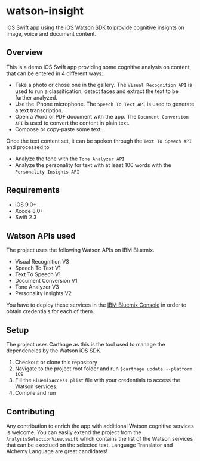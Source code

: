 # watson-insight
iOS Swift app using the [iOS Watson SDK](https://github.com/watson-developer-cloud/ios-sdk#watson-developer-cloud-ios-sdk) to provide cognitive insights on image, voice and document content.

## Overview
This is a demo iOS Swift app providing some cognitive analysis on content, that can be entered in 4 different ways:
- Take a photo or chose one in the gallery. The `Visual Recognition API` is used to run a classification, detect faces and extract the text to be further analyzed.
- Use the iPhone microphone. The `Speech To Text API` is used to generate a text transcription. 
- Open a Word or PDF document with the app. The `Document Conversion API` is used to convert the content in plain text. 
- Compose or copy-paste some text. 

Once the text content set, it can be spoken through the `Text To Speech API` and processed to
- Analyze the tone with the `Tone Analyzer API`
- Analyze the personality for text with at least 100 words with the `Personality Insights API`

## Requirements
- iOS 9.0+
- Xcode 8.0+
- Swift 2.3

## Watson APIs used
The project uses the following Watson APIs on IBM Bluemix.

- Visual Recognition V3
- Speech To Text V1
- Text To Speech V1
- Document Conversion V1
- Tone Analyzer V3
- Personality Insights V2

You have to deploy these services in the [IBM Bluemix Console](https://console.ng.bluemix.net/) in order to obtain credentials for each of them.

## Setup
The project uses Carthage as this is the tool used to manage the dependencies by the Watson iOS SDK.

1. Checkout or clone this repository
2. Navigate to the project root folder and run `$carthage update --platform iOS`
3. Fill the `BluemixAccess.plist` file with your credentials to access the Watson services.
4. Compile and run

## Contributing
Any contribution to enrich the app with additional Watson cognitive services is welcome.
You can easily extend the project from the `AnalysisSelectionView.swift` which contains the list of the Watson services that can be exectued on the selected text. Language Translator and Alchemy Language are great candidates!

